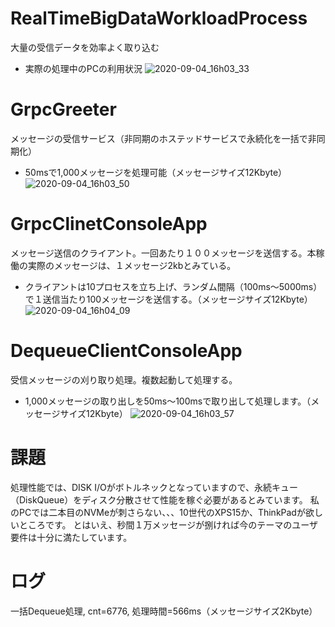 # RealTimeBigDataWorkloadProcess
大量の受信データを効率よく取り込む
- 実際の処理中のPCの利用状況
![2020-09-04_16h03_33](https://user-images.githubusercontent.com/3734512/92209693-67c42880-eec8-11ea-91f5-c7cf0f1d82de.png)

# GrpcGreeter
メッセージの受信サービス（非同期のホステッドサービスで永続化を一括で非同期化）
- 50msで1,000メッセージを処理可能（メッセージサイズ12Kbyte）
![2020-09-04_16h03_50](https://user-images.githubusercontent.com/3734512/92209703-6c88dc80-eec8-11ea-9bdf-39a5e8a84b5b.png)

# GrpcClinetConsoleApp
メッセージ送信のクライアント。一回あたり１００メッセージを送信する。本稼働の実際のメッセージは、１メッセージ2kbとみている。
- クライアントは10プロセスを立ち上げ、ランダム間隔（100ms～5000ms）で１送信当たり100メッセージを送信する。（メッセージサイズ12Kbyte）
![2020-09-04_16h04_09](https://user-images.githubusercontent.com/3734512/92209723-727ebd80-eec8-11ea-929b-a5ab5eeb0cb1.png)

# DequeueClientConsoleApp
受信メッセージの刈り取り処理。複数起動して処理する。
- 1,000メッセージの取り出しを50ms～100msで取り出して処理します。（メッセージサイズ12Kbyte）
![2020-09-04_16h03_57](https://user-images.githubusercontent.com/3734512/92209715-6f83cd00-eec8-11ea-81b3-8a6678d1dd10.png)

# 課題
処理性能では、DISK I/Oがボトルネックとなっていますので、永続キュー（DiskQueue）をディスク分散させて性能を稼ぐ必要があるとみています。
私のPCでは二本目のNVMeが刺さらない、、、10世代のXPS15か、ThinkPadが欲しいところです。
とはいえ、秒間１万メッセージが捌ければ今のテーマのユーザ要件は十分に満たしています。

# ログ
一括Dequeue処理, cnt=6776, 処理時間=566ms（メッセージサイズ2Kbyte）

